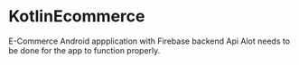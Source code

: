 # KotlinEcommerce
E-Commerce Android appplication with Firebase backend Api 
Alot needs to be done for the app to function properly.
